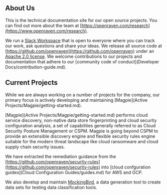 ## About Us
This is the technical documentation site for our open source projects. You can find out more about the team at [https://openraven.com/research](https://www.openraven.com/research).

We run a [Slack Workspace](https://join.slack.com/t/open-raven-research/shared_invite/zt-np27xiev-N5rL4AcTmrQt8YkE81BIaw) that is open to everyone where you can track our work, ask questions and share your ideas. We release all source code at [https://github.com/openraven](https://github.com/openraven) under an [Apache 2.0 license](https://choosealicense.com/licenses/apache-2.0/). We welcome contributions to our projects and documentation that adhere to our [community code of conduct](Developer Docs/contribution-guide.md).

## Current Projects
While we are always working on a number of projects for the company, our primary focus is actively developing and maintaining  [Magpie](Active Projects/Magpie/getting-started.md). 

[Magpie](Active Projects/Magpie/getting-started.md) performs cloud service discovery, non-native data store fingerprinting and cloud security configuration analysis, a set of capabilities generally referred to as Cloud Security Posture Management or CSPM. Magpie is going beyond CSPM to provide an extensible discovery engine and flexible security rules engine suitable for the modern threat landscape like cloud ransomware and cloud supply chain security issues.

We have extracted the remediation guidance from the [https://github.com/openraven/security-rules](https://github.com/openraven/security-rules) into [cloud confguration guides](Cloud Configuration Guides/guides.md) for AWS and GCP. 

We also develop and maintain [MockingBird](https://github.com/openraven/mockingbird), a data generation tool to create data sets for testing data classification tools.